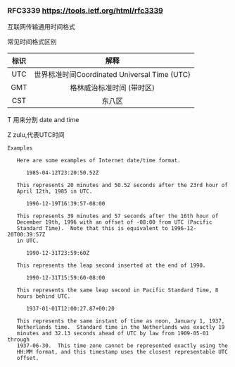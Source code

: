 ### RFC3339 https://tools.ietf.org/html/rfc3339

互联网传输通用时间格式





常见时间格式区别

| 标识 |                     解释                     |
| :--: | :------------------------------------------: |
| UTC  | 世界标准时间Coordinated Universal Time (UTC) |
| GMT  |          格林威治标准时间 (带时区)           |
| CST  |                    东八区                    |

 

T 用来分割 date and time

Z  zulu,代表UTC时间

```
Examples

   Here are some examples of Internet date/time format.

      1985-04-12T23:20:50.52Z

   This represents 20 minutes and 50.52 seconds after the 23rd hour of
   April 12th, 1985 in UTC.

      1996-12-19T16:39:57-08:00

   This represents 39 minutes and 57 seconds after the 16th hour of
   December 19th, 1996 with an offset of -08:00 from UTC (Pacific
   Standard Time).  Note that this is equivalent to 1996-12-20T00:39:57Z
   in UTC.

      1990-12-31T23:59:60Z

   This represents the leap second inserted at the end of 1990.

      1990-12-31T15:59:60-08:00

   This represents the same leap second in Pacific Standard Time, 8
   hours behind UTC.

      1937-01-01T12:00:27.87+00:20

   This represents the same instant of time as noon, January 1, 1937,
   Netherlands time.  Standard time in the Netherlands was exactly 19
   minutes and 32.13 seconds ahead of UTC by law from 1909-05-01 through
   1937-06-30.  This time zone cannot be represented exactly using the
   HH:MM format, and this timestamp uses the closest representable UTC
   offset.
```

